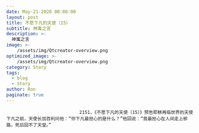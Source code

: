 ```yaml
---
date: May-21-2020 00:00:00
layout: post
title: 不愿下凡的天使（15）
subtitle: 神寓之言
description: >-
  神寓之言
image: >-
    /assets/img/Qtcreator-overview.png
optimized_image: >-
    /assets/img/Qtcreator-overview.png
category: Story
tags:
  - blog
  - Story
author: Ron
paginate: true
---
```


							　　2151，《不愿下凡的天使（15）》预告耶稣再临世界的天使下凡之前，天使长加百利问他：“你下凡最担心的是什么？”他回说：“我最担心在人间走上邪路，死后回不了天堂。”
							
							
						